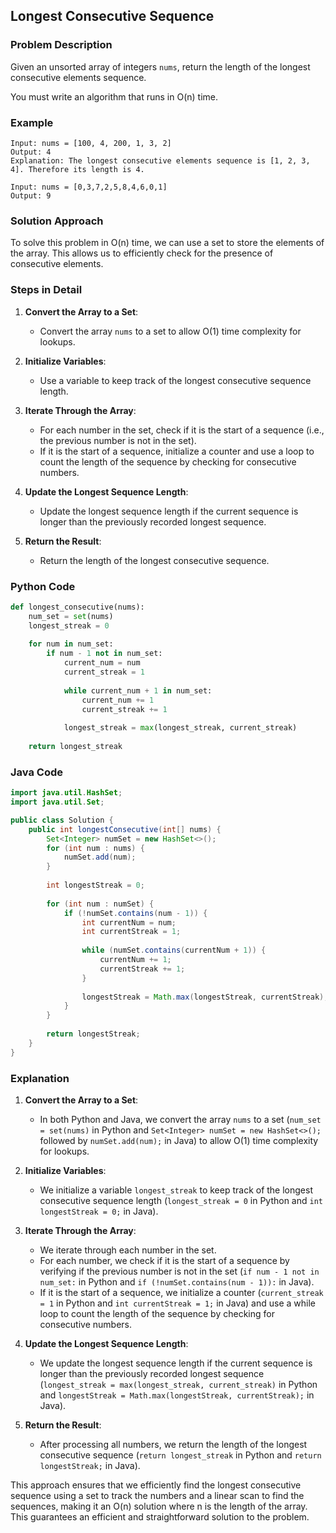 ## Longest Consecutive Sequence

### Problem Description
Given an unsorted array of integers `nums`, return the length of the longest consecutive elements sequence.

You must write an algorithm that runs in O(n) time.

### Example
```
Input: nums = [100, 4, 200, 1, 3, 2]
Output: 4
Explanation: The longest consecutive elements sequence is [1, 2, 3, 4]. Therefore its length is 4.
```
```
Input: nums = [0,3,7,2,5,8,4,6,0,1]
Output: 9
```

### Solution Approach
To solve this problem in O(n) time, we can use a set to store the elements of the array. This allows us to efficiently check for the presence of consecutive elements.

### Steps in Detail

1. **Convert the Array to a Set**:
   - Convert the array `nums` to a set to allow O(1) time complexity for lookups.

2. **Initialize Variables**:
   - Use a variable to keep track of the longest consecutive sequence length.

3. **Iterate Through the Array**:
   - For each number in the set, check if it is the start of a sequence (i.e., the previous number is not in the set).
   - If it is the start of a sequence, initialize a counter and use a loop to count the length of the sequence by checking for consecutive numbers.

4. **Update the Longest Sequence Length**:
   - Update the longest sequence length if the current sequence is longer than the previously recorded longest sequence.

5. **Return the Result**:
   - Return the length of the longest consecutive sequence.

### Python Code
```python
def longest_consecutive(nums):
    num_set = set(nums)
    longest_streak = 0
    
    for num in num_set:
        if num - 1 not in num_set:
            current_num = num
            current_streak = 1
            
            while current_num + 1 in num_set:
                current_num += 1
                current_streak += 1
            
            longest_streak = max(longest_streak, current_streak)
    
    return longest_streak
```

### Java Code
```java
import java.util.HashSet;
import java.util.Set;

public class Solution {
    public int longestConsecutive(int[] nums) {
        Set<Integer> numSet = new HashSet<>();
        for (int num : nums) {
            numSet.add(num);
        }
        
        int longestStreak = 0;
        
        for (int num : numSet) {
            if (!numSet.contains(num - 1)) {
                int currentNum = num;
                int currentStreak = 1;
                
                while (numSet.contains(currentNum + 1)) {
                    currentNum += 1;
                    currentStreak += 1;
                }
                
                longestStreak = Math.max(longestStreak, currentStreak);
            }
        }
        
        return longestStreak;
    }
}
```

### Explanation

1. **Convert the Array to a Set**:
   - In both Python and Java, we convert the array `nums` to a set (`num_set = set(nums)` in Python and `Set<Integer> numSet = new HashSet<>();` followed by `numSet.add(num);` in Java) to allow O(1) time complexity for lookups.

2. **Initialize Variables**:
   - We initialize a variable `longest_streak` to keep track of the longest consecutive sequence length (`longest_streak = 0` in Python and `int longestStreak = 0;` in Java).

3. **Iterate Through the Array**:
   - We iterate through each number in the set.
   - For each number, we check if it is the start of a sequence by verifying if the previous number is not in the set (`if num - 1 not in num_set:` in Python and `if (!numSet.contains(num - 1)):` in Java).
   - If it is the start of a sequence, we initialize a counter (`current_streak = 1` in Python and `int currentStreak = 1;` in Java) and use a while loop to count the length of the sequence by checking for consecutive numbers.

4. **Update the Longest Sequence Length**:
   - We update the longest sequence length if the current sequence is longer than the previously recorded longest sequence (`longest_streak = max(longest_streak, current_streak)` in Python and `longestStreak = Math.max(longestStreak, currentStreak);` in Java).

5. **Return the Result**:
   - After processing all numbers, we return the length of the longest consecutive sequence (`return longest_streak` in Python and `return longestStreak;` in Java).

This approach ensures that we efficiently find the longest consecutive sequence using a set to track the numbers and a linear scan to find the sequences, making it an O(n) solution where n is the length of the array. This guarantees an efficient and straightforward solution to the problem.